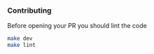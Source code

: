 


### Contributing
Before opening your PR you should lint the code

```bash
make dev
make lint
```

